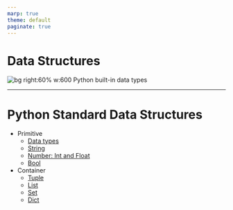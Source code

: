 ```yaml
---
marp: true
theme: default
paginate: true
---
```

# Data Structures
![bg right:60% w:600 Python built-in data types](https://miro.medium.com/v2/resize:fit:1400/format:webp/0*iwq1pKSNK4wdrqFG.jpeg)

--- 
# Python Standard Data Structures
- Primitive
  - [Data types](https://github.com/mingfujacky/Lecture-Python/blob/main/1_python_basic/D_data_type.ipynb)
  - [String](https://github.com/mingfujacky/Lecture-Python/blob/main/2_python_middle/A_string.ipynb)
  - [Number: Int and Float](https://github.com/mingfujacky/Lecture-Python/blob/main/2_python_middle/B_number.ipynb)
  - [Bool](https://github.com/mingfujacky/Lecture-Python/blob/main/2_python_middle/C_logic.ipynb)
- Container
  - [Tuple](https://github.com/mingfujacky/Lecture-Python/blob/main/2_python_middle/D_tuple.ipynb)
  - [List](https://github.com/mingfujacky/Lecture-Python/blob/main/2_python_middle/E_list.ipynb)
  - [Set](https://github.com/mingfujacky/Lecture-Python/blob/main/2_python_middle/F_set.ipynb)
  - [Dict](https://github.com/mingfujacky/Lecture-Python/blob/main/2_python_middle/G_dictionary.ipynb)